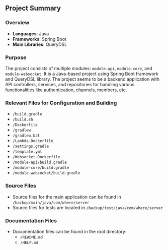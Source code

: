 ## Project Summary

### Overview
- **Languages**: Java
- **Frameworks**: Spring Boot
- **Main Libraries**: QueryDSL

### Purpose
The project consists of multiple modules: `module-api`, `module-core`, and `module-websocket`. It is a Java-based project using Spring Boot framework and QueryDSL library. The project seems to be a backend application with API controllers, services, and repositories for handling various functionalities like authentication, channels, members, etc.

### Relevant Files for Configuration and Building
- `/build.gradle`
- `/build.sh`
- `/Dockerfile`
- `/gradlew`
- `/gradlew.bat`
- `/Lambda.Dockerfile`
- `/settings.gradle`
- `/template.yml`
- `/Websocket.Dockerfile`
- `/module-api/build.gradle`
- `/module-core/build.gradle`
- `/module-websocket/build.gradle`

### Source Files
- Source files for the main application can be found in `/backup/main/java/com/where/server`
- Source files for tests are located in `/backup/test/java/com/where/server`

### Documentation Files
- Documentation files can be found in the root directory:
  - `/README.md`
  - `/HELP.md`